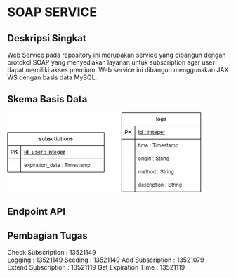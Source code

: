 # SOAP SERVICE

## Deskripsi Singkat
Web Service pada repository ini merupakan service yang dibangun dengan protokol SOAP yang menyediakan layanan untuk subscription agar user dapat memiliki akses premium. Web service ini dibangun menggunakan JAX WS dengan basis data MySQL.

## Skema Basis Data
![](./docs/skema-basis-data-soap.png)

## Endpoint API 

## Pembagian Tugas
Check Subscription  : 13521149  
Logging             : 13521149
Seeding             : 13521149
Add Subscription    : 13521079  
Extend Subscription : 13521119 
Get Expiration Time : 13521119 